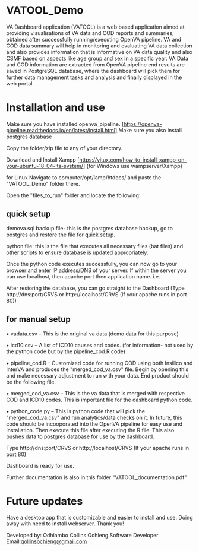 # VATOOL_Demo

VA Dashboard application (VATOOL) is a web based application aimed at providing visualisations of VA data and COD reports and summaries, obtained after successfully running/executing OpenVA pipeline. VA and COD data summary will help in monitoring and evaluating VA data collection and also provides information that is informative on VA data quality and also CSMF based on aspects like age group and sex in a specific year. VA Data and COD information are extracted from OpenVA pipeline end results are saved in PostgreSQL database, where the dashboard will pick them for further data management tasks and analysis and finally displayed in the web portal. 

# Installation and use
Make sure you have installed openva_pipeline. [https://openva-pipeline.readthedocs.io/en/latest/install.html]
Make sure you also install postgres database

Copy the folder/zip file to any of your directory.

Download and Install Xampp [https://vitux.com/how-to-install-xampp-on-your-ubuntu-18-04-lts-system/] (for Windows use wampserver/Xampp)

for Linux
Navigate to computer/opt/lamp/htdocs/ and paste the "VATOOL_Demo" folder there.


Open the "files_to_run" folder and locate the following:

## quick setup 
demova.sql backup file- this is the postgres database backup, go to postgres and restore the file for quick setup.

python file: this is the file that executes all necessary files (bat files) and other scripts to ensure database is updated appropriately.

Once the python code executes successfully, you can now go to your browser and enter IP address/DNS of your server. If within the server you can use localhost, then apache port then application name. i.e.

After restoring the database, you can go straight to the Dashboard (Type http://dns:port/CRVS or http://localhost/CRVS (If your apache runs in port 80))

## for manual setup
• vadata.csv – This is the original va data (demo data for this purpose)

• icd10.csv – A list of ICD10 causes and codes. (for information- not used by the python code but by the pipeline_cod.R code)

• pipeline_cod.R - Customized code for running COD using both Insilico and InterVA and produces the "merged_cod_va.csv" file. Begin by opening this and make necessary adjustment to run with your data. End product should be the following file.

• merged_cod_va.csv – This is the va data that is merged with respective COD and ICD10 codes. This is important file for the dashboard python code. 

• python_code.py – This is python code that will pick the "merged_cod_va.csv" and run analytics/data checks on it. In future, this code should be incooporated into the OpenVA pipeline for easy use and installation. Then execute this file after executing the R file. This also pushes data to postgres database for use by the dashboard.




Type http://dns:port/CRVS or http://localhost/CRVS (If your apache runs in port 80)

Dashboard is ready for use.

Further documentation is also in this folder "VATOOL_documentation.pdf"

# Future updates
Have a desktop app that is customizable and easier to install and use. Doing away with need to install webserver. Thank you!

Developed by:
Odhiambo Collins Ochieng
Software Developer
Email:qollinsochieng@gmail.com

